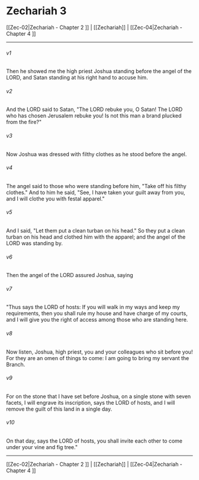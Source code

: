 # Zechariah 3

[[Zec-02|Zechariah - Chapter 2 ]] | [[Zechariah]] | [[Zec-04|Zechariah - Chapter 4 ]]
***

###### v1
Then he showed me the high priest Joshua standing before the angel of the LORD, and Satan standing at his right hand to accuse him.
###### v2
And the LORD said to Satan, "The LORD rebuke you, O Satan! The LORD who has chosen Jerusalem rebuke you! Is not this man a brand plucked from the fire?"
###### v3
Now Joshua was dressed with filthy clothes as he stood before the angel.
###### v4
The angel said to those who were standing before him, "Take off his filthy clothes." And to him he said, "See, I have taken your guilt away from you, and I will clothe you with festal apparel."
###### v5
And I said, "Let them put a clean turban on his head." So they put a clean turban on his head and clothed him with the apparel; and the angel of the LORD was standing by.
###### v6
Then the angel of the LORD assured Joshua, saying
###### v7
"Thus says the LORD of hosts: If you will walk in my ways and keep my requirements, then you shall rule my house and have charge of my courts, and I will give you the right of access among those who are standing here.
###### v8
Now listen, Joshua, high priest, you and your colleagues who sit before you! For they are an omen of things to come: I am going to bring my servant the Branch.
###### v9
For on the stone that I have set before Joshua, on a single stone with seven facets, I will engrave its inscription, says the LORD of hosts, and I will remove the guilt of this land in a single day.
###### v10
On that day, says the LORD of hosts, you shall invite each other to come under your vine and fig tree."

***

[[Zec-02|Zechariah - Chapter 2 ]] | [[Zechariah]] | [[Zec-04|Zechariah - Chapter 4 ]]

